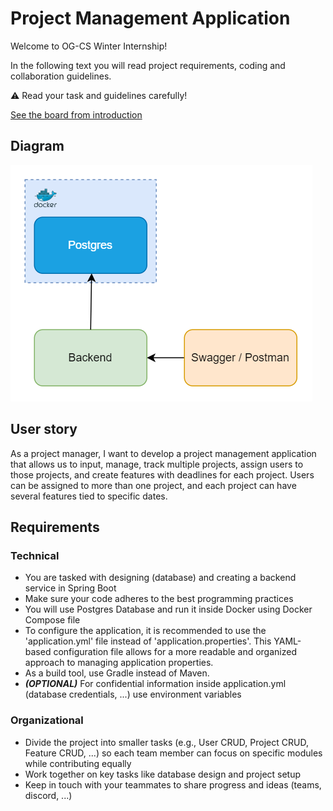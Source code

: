 # Project Management Application

Welcome to OG-CS Winter Internship!

In the following text you will read project requirements, coding and collaboration guidelines.

:warning: Read your task and guidelines carefully!

[See the board from introduction](https://excalidraw.com/#json=u01S_xBEVSAQZHQfmQFOo,sPtGX6P6pFgHMxQLhrAoXA)

## Diagram

![Component Diagram](/simple-project-manager-dev/docs/component-diagram.drawio.png)

## User story

As a project manager, I want to develop a project management application that
allows us to input, manage, track multiple projects, assign users to those projects, and create features
with deadlines for each project. Users can be assigned to more than one project, and each
project can have several features tied to specific dates.

## Requirements

### Technical

- You are tasked with designing (database) and creating a backend service in Spring Boot
- Make sure your code adheres to the best programming practices
- You will use Postgres Database and run it inside Docker using Docker Compose file
- To configure the application, it is recommended to use the 'application.yml' file instead of 'application.properties'. This YAML-based configuration file allows for a more readable and organized approach to managing application properties.
- As a build tool, use Gradle instead of Maven.
- ***(OPTIONAL)*** For confidential information inside application.yml (database credentials, ...) use environment variables

### Organizational

- Divide the project into smaller tasks (e.g., User CRUD, Project CRUD, Feature CRUD, ...) so each team member can focus on specific modules while contributing equally
- Work together on key tasks like database design and project setup
- Keep in touch with your teammates to share progress and ideas (teams, discord, ...)
